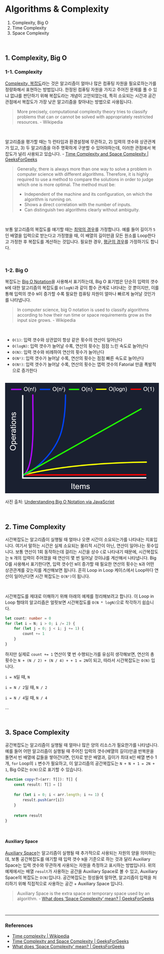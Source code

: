 # Algorithms & Complexity

1. Complexity, Big O
2. Time Complexity
3. Space Complexity

<br />

## 1. Complexity, Big O

### 1-1. Complexity

[Complexity, 복잡도](https://en.wikipedia.org/wiki/Computational_complexity_theory)라는 것은 알고리즘이 얼마나 많은 컴퓨팅 자원을 필요로하는가를 정량화해서 표현하는 방법입니다. 한정된 컴퓨팅 자원을 가지고 주어진 문제를 풀 수 있냐 없냐를 판단하기 위해 복잡도라는 개념이 고안되었는데, 특히 소요되는 시간과 공간 관점에서 복잡도가 가장 낮은 알고리즘을 찾아내는 방법으로 사용됩니다.

> More precisely, computational complexity theory tries to classify problems that can or cannot be solved with appropriately restricted resources. - Wikipedia

<br />

알고리즘을 평가할 때는 1) 런타임과 환경설정에 무관하고, 2) 입력의 갯수와 상관관계가 있고, 3) 두 알고리즘을 아주 명확하게 구분할 수 있어야하는데, 이러한 관점에서 복잡도가 널리 사용되고 있습니다. - [Time Complexity and Space Complexity | GeeksForGeeks](https://www.geeksforgeeks.org/time-complexity-and-space-complexity/)

> Generally, there is always more than one way to solve a problem in computer science with different algorithms. Therefore, it is highly required to use a method to compare the solutions in order to judge which one is more optimal. The method must be:
> - Independent of the machine and its configuration, on which the algorithm is running on.
> - Shows a direct correlation with the number of inputs.
> - Can distinguish two algorithms clearly without ambiguity.

<br />

보통 알고리즘의 복잡도를 얘기할 때는 [최악의 경우](https://en.wikipedia.org/wiki/Worst-case_complexity)를 가정합니다. 예를 들어 길이가 `5`인 배열을 입력으로 받는다고 가정했을 때, 이 배열의 길이만큼 모든 원소를 Loop한다고 가정한 후 복잡도를 계산하는 것입니다. 필요한 경우, [평균의 경우](https://en.wikipedia.org/wiki/Average-case_complexity)를 가정하기도 합니다. 

<br />

### 1-2. Big O

복잡도는 [Big O Notation](https://en.wikipedia.org/wiki/Big_O_notation)을 사용해서 표기하는데, Big O 표기법은 단순히 입력의 갯수 `N`에 대한 알고리즘의 복잡도를 `O(logN)`과 같이 함수 관계로 나타내는 것 뿐이지만, 이를 통해 입력의 갯수 `N`이 증가할 수록 필요한 컴퓨팅 자원이 얼마나 빠르게 늘어날 것인가를 나타냅니다.

> In computer science, big O notation is used to classify algorithms according to how their run time or space requirements grow as the input size grows. - Wikipedia

<br />

- `O(1)`: 입력 갯수와 상관없이 항상 같은 횟수의 연산이 일어난다
- `O(logN)`: 입력 갯수가 늘어날 수록, 연산의 횟수는 점점 느린 속도로 늘어난다
- `O(N)`: 입력 갯수와 비례하여 연산의 횟수가 늘어난다
- `O(N²)`: 입력 갯수가 늘어날 수록, 연산의 횟수는 점점 빠른 속도로 늘어난다
- `O(N!)`: 입력 갯수가 늘어날 수록, 연산의 횟수는 앱력 갯수의 Fatorial 만큼 폭발적으로 증가한다

<br />

<img src="./../assets/o-complexity.png" width="700"/>

사진 출처: [Understanding Big O Notation via JavaScript](https://www.digitalocean.com/community/tutorials/js-big-o-notation)

<br />

## 2. Time Complexity

시간복잡도는 알고리즘이 실행될 때 얼마나 오랜 시간이 소요되는가를 나타내는 지표입니다. 여기서 말하는 시간은 실제 소요되는 물리적 시간이 아닌, 연산이 일어나는 횟수입니다. 보통 연산이 1회 동작하는데 걸리는 시간을 상수 `C`로 나타내기 때문에, 시간복잡도는 `N` 개의 입력이 주어졌을 때 연산이 몇 번 일어날 것이냐를 계산해서 나타냅니다. Big O를 사용해서 표기한다면, 입력 갯수인 `N`이 증가할 때 필요한 연산의 횟수는 `N`과 어떤 상관관계를 갖는지를 계산해보면 됩니다. 흔히 Loop in Loop 케이스에서 Loop마다 연산이 일어난다면 시간 복잡도는 `O(N²)`이 됩니다.

<br />

시간복잡도를 제대로 이해하기 위해 아래의 예제를 정리해보려고 합니다. 이 Loop in Loop 형태의 알고리즘은 얼핏보면 시간복잡도를 `O(N * logN)`으로 착각하기 쉽습니다.

```typescript
let count: number = 0
for (let i = N; i > 0; i /= 2) {
    for (let j = 0; j < i; j += 1) {
        count += 1
    }
}
```

하지만 실제로 `count += 1` 연산이 몇 번 수행되는가를 유심히 생각해보면, 연산의 총 횟수는 `N + (N / 2) + (N / 4) + + 1 = 2N`이 되고, 따라서 시간복잡도는 `O(N)` 입니다.

`i = N`일 때, `N`

`i = N / 2`일 때, `N / 2`

`i = N / 4`일 때, `N / 4`

...

<br />

## 3. Space Complexity

공간복잡도는 알고리즘이 실행될 때 얼마나 많은 양의 리소스가 필요한가를 나타냅니다. 예를 들어 어떤 알고리즘이 실행될 때 주어진 입력의 갯수(배열의 길이)만큼 반복문을 돌면서 빈 배열에 값들을 쌓아간다면, 인자로 받은 배열과, 길이가 최대 `N`인 배열 변수 1 개, `for` Loop의 `i` 변수가 필요하고, 이 알고리즘의 공간복잡도는 `N + N + 1 = 2N + 1`, Big O로는 `O(N)`으로 표기할 수 있습니다.

```typescript
function copy<T>(arr: T[]): T[] {
    const result: T[] = []

    for (let i = 0; i < arr.length; i += 1) {
        result.push(arr[i])
    }

    return result
}
```

<br />

#### Auxiliary Space

[Auxiliary Space](https://en.wikipedia.org/wiki/Space_complexity#Auxiliary_space_complexity)는 알고리즘이 실행될 때 추가적으로 사용되는 자원의 양을 의미하는데, 보통 공간복잡도를 얘기할 때 입력 갯수 `N`을 기준으로 하는 것과 달리 Auxiliary Space는 입력 갯수와 무관하게 사용되는 자원을 측정하고 표시하는 방법입니다. 위의 예제에서는 배열 `result`가 사용하는 공간을 Auxiliary Space로 볼 수 있고, Auxiliary Space의 복잡도는 `O(N)`입니다. 공간복잡도는 정성들여 말하면, 알고리즘이 입력을 처리하기 위해 직접적으로 사용하는 공간 + Auxiliary Space 입니다.

> Auxiliary Space is the extra space or temporary space used by an algorithm. - [What does ‘Space Complexity’ mean? | GeeksForGeeks](https://www.geeksforgeeks.org/g-fact-86/)

<br />

---

### References

- [Time complexity | Wikipedia](https://en.wikipedia.org/wiki/Time_complexity)
- [Time Complexity and Space Complexity | GeeksForGeeks](https://www.geeksforgeeks.org/time-complexity-and-space-complexity/)
- [What does ‘Space Complexity’ mean? | GeeksForGeeks](https://www.geeksforgeeks.org/g-fact-86/)
